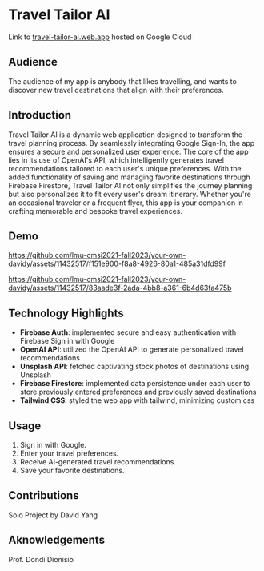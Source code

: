 # Travel Tailor AI

Link to [travel-tailor-ai.web.app](https://travel-tailor-ai.web.app/) hosted on Google Cloud

## Audience

The audience of my app is anybody that likes travelling, and wants to discover new travel destinations that align with their preferences. 

## Introduction

Travel Tailor AI is a dynamic web application designed to transform the travel planning process. By seamlessly integrating Google Sign-In, the app ensures a secure and personalized user experience. The core of the app lies in its use of OpenAI's API, which intelligently generates travel recommendations tailored to each user's unique preferences. With the added functionality of saving and managing favorite destinations through Firebase Firestore, Travel Tailor AI not only simplifies the journey planning but also personalizes it to fit every user's dream itinerary. Whether you're an occasional traveler or a frequent flyer, this app is your companion in crafting memorable and bespoke travel experiences.

## Demo

https://github.com/lmu-cmsi2021-fall2023/your-own-davidy/assets/11432517/f151e900-f8a8-4926-80a1-485a31dfd99f



https://github.com/lmu-cmsi2021-fall2023/your-own-davidy/assets/11432517/83aade3f-2ada-4bb8-a361-6b4d63fa475b


## Technology Highlights

- **Firebase Auth**: implemented secure and easy authentication with Firebase Sign in with Google
- **OpenAI API**: utilized the OpenAI API to generate personalized travel recommendations
- **Unsplash API**: fetched captivating stock photos of destinations using Unsplash
- **Firebase Firestore**: implemented data persistence under each user to store previously entered preferences and previously saved destinations
- **Tailwind CSS**: styled the web app with tailwind, minimizing custom css 

## Usage

1. Sign in with Google.
2. Enter your travel preferences.
3. Receive AI-generated travel recommendations.
4. Save your favorite destinations.

## Contributions

Solo Project by David Yang

## Aknowledgements

Prof. Dondi Dionisio
